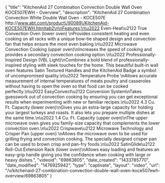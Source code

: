 {
    "title": "KitchenAid 27 Combination Convection Double Wall Oven KOCE507EWH - Overview",
    "description": "KitchenAid 27 Combination Convection White Double Wall Oven - KOCE507E http:\/\/www.abt.com\/product\/90089\/KitchenAid-KOCE507EWH.htmltab2\n\nFeatures:\n\u2022 Even-Heat\u2122 True Convection Oven (lower oven) \nProvides consistent heating and even cooking on all racks with a unique bow-tie shaped design and convection fan that helps ensure the most even baking.\n\u2022 Microwave Convection Cooking (upper oven)\nIncreases the speed of cooking and provides a secondary convection cooking option.\n\u2022 Professionally-Inspired Design (VBL Light)\nCombines a bold blend of professionally-inspired styling with sleek touches for the home. This beautiful built-in wall oven features Satin Textured Handles and the KitchenAid Badge a symbol of uncompromised quality.\n\u2022 Temperature Probe \nAllows accurate measurement of internal temperatures of meats poultry and casseroles without having to open the oven so that food can be cooked perfectly.\n\u2022 EasyConvect\u2122 Conversion System\nTakes guesswork out of convection cooking by ensuring you can get exceptional results when experimenting with new or familiar recipes.\n\u2022 4.3 Cu. Ft. Capacity (lower oven)\nGives you an extra-large capacity for holding your largest turkeys and roasts. It also lets you prepare multiple dishes at the same time.\n\u2022 1.4 Cu. Ft. Capacity (upper oven)\nThe upper microwave oven gives you family-size capacity that complements the lower convection oven.\n\u2022 Crispwave\u2122 Microwave Technology and Crisper Pan (upper oven) \nAllows the microwave oven to be used for grilling frying and convection cooking. The specially designed crisper pan can be used to brown crisp and pan-fry foods.\n\u2022 SatinGlide\u2122 Roll-Out Extension Rack (lower oven)\nAllows easy loading and features an easy-grip handle giving you the confidence when cooking with large or heavy dishes.",
    "videoid": "69863805",
    "date_created": "1433785770",
    "date_modified": "1476925942",
    "type": "captivate",
    "layout": "video",
    "url": "\/v\/kitchenaid-27-combination-convection-double-wall-oven-koce507ewh-overview\/69863805"
}